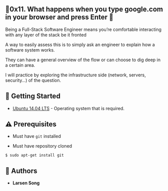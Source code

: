   ## :shell:0x11. What happens when you type google.com in your browser and press Enter :shell:
    

Being a Full-Stack Software Engineer means you’re comfortable interacting with any layer of the stack be it fronted 

A way to easily assess this is to simply ask an engineer to explain how a software system works. 

They can have a general overview of the flow or can choose to dig deep in a certain area.

 I will practice by exploring the infrastructure side (network, servers, security…) of the question.

## :running: Getting Started

* [Ubuntu 14.04 LTS](http://releases.ubuntu.com/14.04/) - Operating system that is required.

## :warning: Prerequisites

* Must have `git` installed

* Must have repository cloned



```
$ sudo apt-get install git
```

## :blue_book: Authors

* **Larsen Song**
